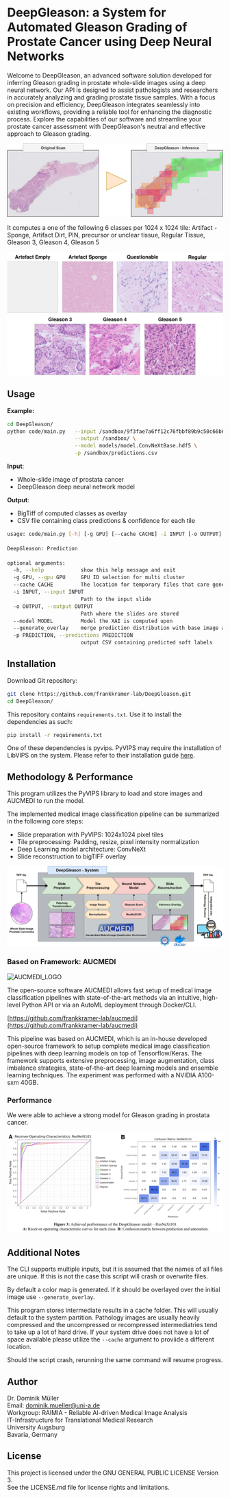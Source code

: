 # DeepGleason: a System for Automated Gleason Grading of Prostate Cancer using Deep Neural Networks

Welcome to DeepGleason, an advanced software solution developed for inferring Gleason grading in prostate whole-slide images using a deep neural network. Our API is designed to assist pathologists and researchers in accurately analyzing and grading prostate tissue samples. With a focus on precision and efficiency, DeepGleason integrates seamlessly into existing workflows, providing a reliable tool for enhancing the diagnostic process. Explore the capabilities of our software and streamline your prostate cancer assessment with DeepGleason's neutral and effective approach to Gleason grading.

![viz](docs/viz.png)

It computes a one of the following 6 classes per 1024 x 1024 tile: 
Artifact - Sponge, Artifact Dirt, PIN, precursor or unclear tissue, Regular Tissue, Gleason 3, Gleason 4, Gleason 5

![viz](docs/samples.png)

## Usage

**Example:**  
```sh
cd DeepGleason/
python code/main.py   --input /sandbox/9f3fae7a6ff12c76fbbf89b9c50c66b6.ome.tiff \
                      --output /sandbox/ \
                      --model models/model.ConvNeXtBase.hdf5 \
                      -p /sandbox/predictions.csv
```

**Input**: 
- Whole-slide image of prostata cancer
- DeepGleason deep neural network model

**Output**: 
- BigTiff of computed classes as overlay
- CSV file containing class predictions & confidence for each tile

```sh
usage: code/main.py [-h] [-g GPU] [--cache CACHE] -i INPUT [-o OUTPUT] [--model MODEL] [--generate_overlay] [-p PREDICTION]

DeepGleason: Prediction

optional arguments:
  -h, --help            show this help message and exit
  -g GPU, --gpu GPU     GPU ID selection for multi cluster
  --cache CACHE         The location for temporary files that care generated during generation
  -i INPUT, --input INPUT
                        Path to the input slide
  -o OUTPUT, --output OUTPUT
                        Path where the slides are stored
  --model MODEL         Model the XAI is computed upon
  --generate_overlay    merge prediction distribution with base image as overlay
  -p PREDICTION, --predictions PREDICTION
                        output CSV containing predicted soft labels
```

## Installation

Download Git repository:
```sh
git clone https://github.com/frankkramer-lab/DeepGleason.git
cd DeepGleason/
```

This repository contains `requirements.txt`. Use it to install the dependencies as such:
```sh
pip install -r requirements.txt
```

One of these dependencies is pyvips. PyVIPS may require the installation of LibVIPS on the system. Please refer to their installation guide [here](https://github.com/libvips/pyvips).

## Methodology & Performance

This program utilizes the PyVIPS library to load and store images and AUCMEDI to run the model. 

The implemented medical image classification pipeline can be summarized in the following core steps:
- Slide preparation with PyVIPS: 1024x1024 pixel tiles
- Tile preprocessing: Padding, resize, pixel intensity normalization
- Deep Learning model architecture: ConvNeXt
- Slide reconstruction to bigTIFF overlay

![workflow](docs/workflow.png)

### Based on Framework: AUCMEDI

![AUCMEDI_LOGO](https://github.com/frankkramer-lab/aucmedi/raw/master/docs/images/aucmedi.logo.description.png)

The open-source software AUCMEDI allows fast setup of medical image classification pipelines with state-of-the-art methods via an intuitive, high-level Python API or via an AutoML deployment through Docker/CLI.

[https://github.com/frankkramer-lab/aucmedi](https://github.com/frankkramer-lab/aucmedi)

This pipeline was based on AUCMEDI, which is an in-house developed open-source framework to setup complete medical image classification pipelines with deep learning models on top of Tensorflow/Keras⁠. The framework supports extensive preprocessing, image augmentation, class imbalance strategies, state-of-the-art deep learning models and ensemble learning techniques. The experiment was performed with a NVIDIA A100-sxm 40GB.

### Performance

We were able to achieve a strong model for Gleason grading in prostata cancer.

![performance](docs/performance.png)

## Additional Notes

The CLI supports multiple inputs, but it is assumed that the names of all files are unique. If this is not the case this script will crash or overwrite files.

By default a color map is generated. If it should be overlayed over the initial image use `--generate_overlay`.

This program stores intermediate results in a cache folder. This will usually default to the system partition.
Pathology images are usually heavily compressed and the uncompressed or recompressed intermediatries tend to take up a lot of hard drive.
If your system drive does not have a lot of space available please utilize the  `--cache` argument to proviide a different location.

Should the script crash, rerunning the same command will resume progress.

## Author

Dr. Dominik Müller  
Email: dominik.mueller@uni-a.de  
Workgroup: RAIMIA - Reliable AI-driven Medical Image Analysis  
IT-Infrastructure for Translational Medical Research  
University Augsburg  
Bavaria, Germany

## License

This project is licensed under the GNU GENERAL PUBLIC LICENSE Version 3.  
See the LICENSE.md file for license rights and limitations.

